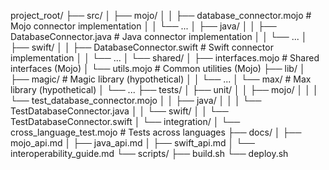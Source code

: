 project_root/
├── src/
│   ├── mojo/
│   │   ├── database_connector.mojo  # Mojo connector implementation
│   │   └── ...
│   ├── java/
│   │   ├── DatabaseConnector.java  # Java connector implementation
│   │   └── ...
│   ├── swift/
│   │   ├── DatabaseConnector.swift # Swift connector implementation
│   │   └── ...
│   └── shared/
│       ├── interfaces.mojo          # Shared interfaces (Mojo)
│       └── utils.mojo               # Common utilities (Mojo)
├── lib/
│   ├── magic/                     # Magic library (hypothetical)
│   │   └── ...
│   └── max/                       # Max library (hypothetical)
│       └── ...
├── tests/
│   ├── unit/
│   │   ├── mojo/
│   │   │   └── test_database_connector.mojo
│   │   ├── java/
│   │   │   └── TestDatabaseConnector.java
│   │   └── swift/
│   │       └── TestDatabaseConnector.swift
│   └── integration/
│       └── cross_language_test.mojo # Tests across languages
├── docs/
│   ├── mojo_api.md
│   ├── java_api.md
│   ├── swift_api.md
│   └── interoperability_guide.md
└── scripts/
    ├── build.sh
    └── deploy.sh